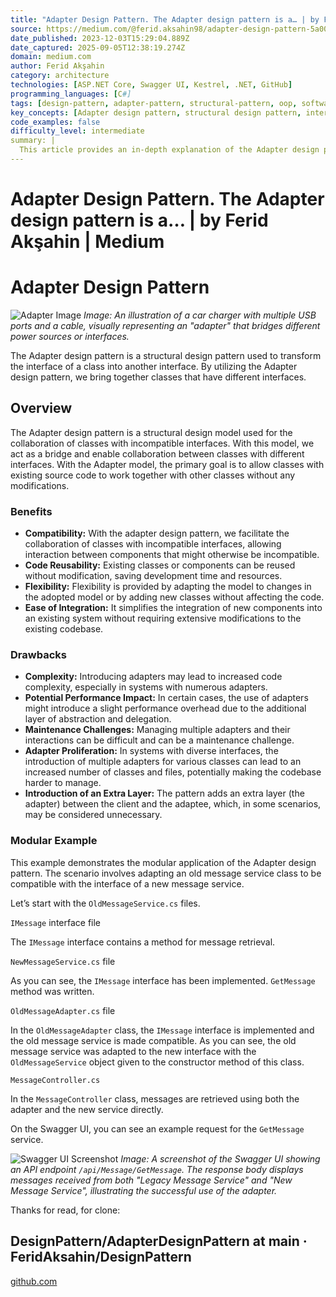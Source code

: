 ```yaml
---
title: "Adapter Design Pattern. The Adapter design pattern is a… | by Ferid Akşahin | Medium"
source: https://medium.com/@ferid.aksahin98/adapter-design-pattern-5a00e6e0cf38
date_published: 2023-12-03T15:29:04.889Z
date_captured: 2025-09-05T12:38:19.274Z
domain: medium.com
author: Ferid Akşahin
category: architecture
technologies: [ASP.NET Core, Swagger UI, Kestrel, .NET, GitHub]
programming_languages: [C#]
tags: [design-pattern, adapter-pattern, structural-pattern, oop, software-architecture, interface, compatibility, code-reusability, dotnet, web-api]
key_concepts: [Adapter design pattern, structural design pattern, interface transformation, incompatible interfaces, code reusability, abstraction, delegation, API integration]
code_examples: false
difficulty_level: intermediate
summary: |
  This article provides an in-depth explanation of the Adapter design pattern, a structural pattern designed to enable collaboration between classes with incompatible interfaces. It details the pattern's core purpose: transforming one interface into another to facilitate interaction without modifying existing code. The author outlines significant benefits, including enhanced compatibility, code reusability, and flexibility, alongside potential drawbacks such as increased complexity and performance overhead. A practical C# example demonstrates how an `OldMessageService` can be adapted to a `NewMessageService` interface, showcasing the pattern's application in a modular context. The article concludes by illustrating the integration via Swagger UI, confirming the adapter's successful operation.
---
```

# Adapter Design Pattern. The Adapter design pattern is a… | by Ferid Akşahin | Medium

# Adapter Design Pattern

![Adapter Image](https://miro.medium.com/v2/resize:fit:700/1*URDVDavAsCRSbMheQWSvug.jpeg)
*Image: An illustration of a car charger with multiple USB ports and a cable, visually representing an "adapter" that bridges different power sources or interfaces.*

The Adapter design pattern is a structural design pattern used to transform the interface of a class into another interface. By utilizing the Adapter design pattern, we bring together classes that have different interfaces.

## Overview

The Adapter design pattern is a structural design model used for the collaboration of classes with incompatible interfaces. With this model, we act as a bridge and enable collaboration between classes with different interfaces. With the Adapter model, the primary goal is to allow classes with existing source code to work together with other classes without any modifications.

### **Benefits**

*   **Compatibility:** With the adapter design pattern, we facilitate the collaboration of classes with incompatible interfaces, allowing interaction between components that might otherwise be incompatible.
*   **Code Reusability:** Existing classes or components can be reused without modification, saving development time and resources.
*   **Flexibility:** Flexibility is provided by adapting the model to changes in the adopted model or by adding new classes without affecting the code.
*   **Ease of Integration:** It simplifies the integration of new components into an existing system without requiring extensive modifications to the existing codebase.

### **Drawbacks**

*   **Complexity:** Introducing adapters may lead to increased code complexity, especially in systems with numerous adapters.
*   **Potential Performance Impact:** In certain cases, the use of adapters might introduce a slight performance overhead due to the additional layer of abstraction and delegation.
*   **Maintenance Challenges:** Managing multiple adapters and their interactions can be difficult and can be a maintenance challenge.
*   **Adapter Proliferation:** In systems with diverse interfaces, the introduction of multiple adapters for various classes can lead to an increased number of classes and files, potentially making the codebase harder to manage.
*   **Introduction of an Extra Layer:** The pattern adds an extra layer (the adapter) between the client and the adaptee, which, in some scenarios, may be considered unnecessary.

### Modular Example

This example demonstrates the modular application of the Adapter design pattern. The scenario involves adapting an old message service class to be compatible with the interface of a new message service.

Let’s start with the `OldMessageService.cs` files.

`IMessage` interface file

The `IMessage` interface contains a method for message retrieval.

`NewMessageService.cs` file

As you can see, the `IMessage` interface has been implemented. `GetMessage` method was written.

`OldMessageAdapter.cs` file

In the `OldMessageAdapter` class, the `IMessage` interface is implemented and the old message service is made compatible. As you can see, the old message service was adapted to the new interface with the `OldMessageService` object given to the constructor method of this class.

`MessageController.cs`

In the `MessageController` class, messages are retrieved using both the adapter and the new service directly.

On the Swagger UI, you can see an example request for the `GetMessage` service.

![Swagger UI Screenshot](https://miro.medium.com/v2/resize:fit:700/1*tB3SbTbVF-jP9pjmhTDv4w.png)
*Image: A screenshot of the Swagger UI showing an API endpoint `/api/Message/GetMessage`. The response body displays messages received from both "Legacy Message Service" and "New Message Service", illustrating the successful use of the adapter.*

Thanks for read, for clone:

## DesignPattern/AdapterDesignPattern at main · FeridAksahin/DesignPattern
[github.com](https://github.com/FeridAksahin/DesignPattern/tree/main/AdapterDesignPattern?source=post_page-----5a00e6e0cf38---------------------------------------)